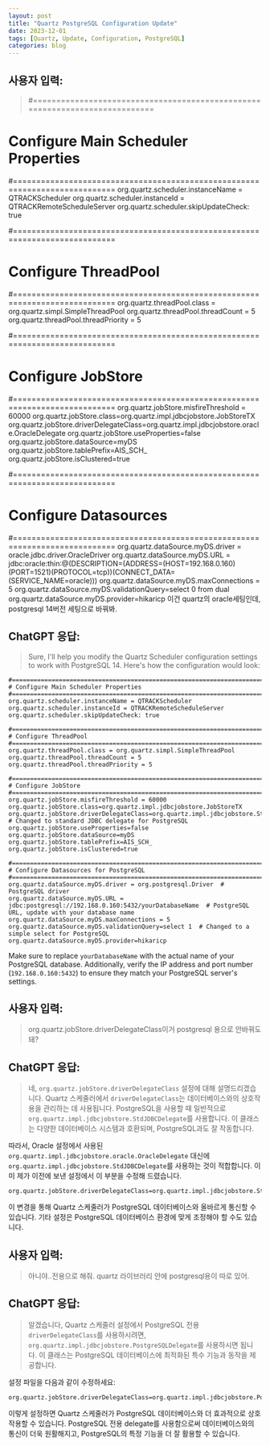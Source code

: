 ```yaml
---
layout: post
title: "Quartz PostgreSQL Configuration Update"
date: 2023-12-01
tags: [Quartz, Update, Configuration, PostgreSQL]
categories: blog
---
```


## 사용자 입력:
> #============================================================================
# Configure Main Scheduler Properties  
#============================================================================
org.quartz.scheduler.instanceName = QTRACKScheduler
org.quartz.scheduler.instanceId = QTRACKRemoteScheduleServer
org.quartz.scheduler.skipUpdateCheck: true

#============================================================================
# Configure ThreadPool  
#============================================================================
org.quartz.threadPool.class = org.quartz.simpl.SimpleThreadPool
org.quartz.threadPool.threadCount = 5
org.quartz.threadPool.threadPriority = 5

#============================================================================
# Configure JobStore  
#============================================================================
org.quartz.jobStore.misfireThreshold = 60000
org.quartz.jobStore.class=org.quartz.impl.jdbcjobstore.JobStoreTX
org.quartz.jobStore.driverDelegateClass=org.quartz.impl.jdbcjobstore.oracle.OracleDelegate
org.quartz.jobStore.useProperties=false
org.quartz.jobStore.dataSource=myDS
org.quartz.jobStore.tablePrefix=AIS_SCH_
org.quartz.jobStore.isClustered=true

#============================================================================
# Configure Datasources  
#============================================================================
org.quartz.dataSource.myDS.driver = oracle.jdbc.driver.OracleDriver
org.quartz.dataSource.myDS.URL = jdbc:oracle:thin:@(DESCRIPTION=(ADDRESS=(HOST=192.168.0.160)(PORT=1521)(PROTOCOL=tcp))(CONNECT_DATA=(SERVICE_NAME=oracle)))
org.quartz.dataSource.myDS.maxConnections = 5
org.quartz.dataSource.myDS.validationQuery=select 0 from dual
org.quartz.dataSource.myDS.provider=hikaricp  이건   quartz의  oracle세팅인데, postgresql 14버전 세팅으로 바꿔봐.

## ChatGPT 응답:
> Sure, I'll help you modify the Quartz Scheduler configuration settings to work with PostgreSQL 14. Here's how the configuration would look:

```properties
#============================================================================
# Configure Main Scheduler Properties  
#============================================================================
org.quartz.scheduler.instanceName = QTRACKScheduler
org.quartz.scheduler.instanceId = QTRACKRemoteScheduleServer
org.quartz.scheduler.skipUpdateCheck: true

#============================================================================
# Configure ThreadPool  
#============================================================================
org.quartz.threadPool.class = org.quartz.simpl.SimpleThreadPool
org.quartz.threadPool.threadCount = 5
org.quartz.threadPool.threadPriority = 5

#============================================================================
# Configure JobStore  
#============================================================================
org.quartz.jobStore.misfireThreshold = 60000
org.quartz.jobStore.class=org.quartz.impl.jdbcjobstore.JobStoreTX
org.quartz.jobStore.driverDelegateClass=org.quartz.impl.jdbcjobstore.StdJDBCDelegate  # Changed to standard JDBC delegate for PostgreSQL
org.quartz.jobStore.useProperties=false
org.quartz.jobStore.dataSource=myDS
org.quartz.jobStore.tablePrefix=AIS_SCH_
org.quartz.jobStore.isClustered=true

#============================================================================
# Configure Datasources for PostgreSQL  
#============================================================================
org.quartz.dataSource.myDS.driver = org.postgresql.Driver  # PostgreSQL driver
org.quartz.dataSource.myDS.URL = jdbc:postgresql://192.168.0.160:5432/yourDatabaseName  # PostgreSQL URL, update with your database name
org.quartz.dataSource.myDS.maxConnections = 5
org.quartz.dataSource.myDS.validationQuery=select 1  # Changed to a simple select for PostgreSQL
org.quartz.dataSource.myDS.provider=hikaricp
```

Make sure to replace `yourDatabaseName` with the actual name of your PostgreSQL database. Additionally, verify the IP address and port number (`192.168.0.160:5432`) to ensure they match your PostgreSQL server's settings.

## 사용자 입력:
> org.quartz.jobStore.driverDelegateClass이거 postgresql 용으로 안바꿔도 돼?

## ChatGPT 응답:
> 네, `org.quartz.jobStore.driverDelegateClass` 설정에 대해 설명드리겠습니다. Quartz 스케줄러에서 `driverDelegateClass`는 데이터베이스와의 상호작용을 관리하는 데 사용됩니다. PostgreSQL을 사용할 때 일반적으로 `org.quartz.impl.jdbcjobstore.StdJDBCDelegate`를 사용합니다. 이 클래스는 다양한 데이터베이스 시스템과 호환되며, PostgreSQL과도 잘 작동합니다.

따라서, Oracle 설정에서 사용된 `org.quartz.impl.jdbcjobstore.oracle.OracleDelegate` 대신에 `org.quartz.impl.jdbcjobstore.StdJDBCDelegate`를 사용하는 것이 적합합니다. 이미 제가 이전에 보낸 설정에서 이 부분을 수정해 드렸습니다.

```properties
org.quartz.jobStore.driverDelegateClass=org.quartz.impl.jdbcjobstore.StdJDBCDelegate
```

이 변경을 통해 Quartz 스케줄러가 PostgreSQL 데이터베이스와 올바르게 통신할 수 있습니다. 기타 설정은 PostgreSQL 데이터베이스 환경에 맞게 조정해야 할 수도 있습니다.

## 사용자 입력:
> 아니야..전용으로 해줘. quartz 라이브러리 안에 postgresql용이 따로 있어.

## ChatGPT 응답:
> 알겠습니다, Quartz 스케줄러 설정에서 PostgreSQL 전용 `driverDelegateClass`를 사용하시려면, `org.quartz.impl.jdbcjobstore.PostgreSQLDelegate`를 사용하시면 됩니다. 이 클래스는 PostgreSQL 데이터베이스에 최적화된 특수 기능과 동작을 제공합니다.

설정 파일을 다음과 같이 수정하세요:

```properties
org.quartz.jobStore.driverDelegateClass=org.quartz.impl.jdbcjobstore.PostgreSQLDelegate
```

이렇게 설정하면 Quartz 스케줄러가 PostgreSQL 데이터베이스와 더 효과적으로 상호 작용할 수 있습니다. PostgreSQL 전용 delegate를 사용함으로써 데이터베이스와의 통신이 더욱 원활해지고, PostgreSQL의 특정 기능을 더 잘 활용할 수 있습니다.

